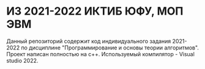 # ИЗ 2021-2022 ИКТИБ ЮФУ, МОП ЭВМ

Данный репозиторий содержит код индивидуального задания 2021-2022 по дисциплине "Программирование и основы теории алгоритмов". 
Проект написан полностью на c++. Используемый компилятор - Visual studio 2022.
